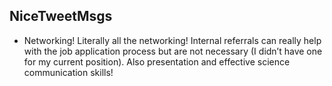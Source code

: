 ## NiceTweetMsgs

- Networking! Literally all the networking! Internal referrals can really help with the job application process but are not necessary (I didn’t have one for my current position). Also presentation and effective science communication skills!
